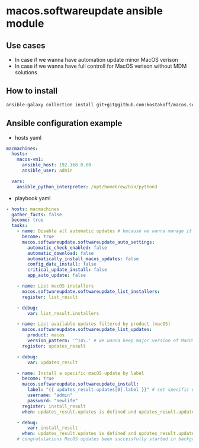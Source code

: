 # macos.softwareupdate ansible module

## Use cases
- In case if we wanna have automation update minor MacOS verison
- In case if we wanna have full controll for MacOS verison without MDM solutions

## How to install
```bash
ansible-galaxy collection install git+git@github.com:kostakoff/macos.softwareupdate.git,main --upgrade
```

## Ansible configuration example

- hosts yaml
```yaml
macmachines:
  hosts:
    macos-vm1:
      ansible_host: 192.168.0.60
      ansible_user: admin

  vars:
    ansible_python_interpreter: /opt/homebrew/bin/python3
```
- playbook yaml
```yaml
- hosts: macmachines
  gather_facts: false
  become: true
  tasks:
    - name: Disable all automatic updates # because we wanna manage it manually
      become: true
      macos.softwareupdate.softwareupdate_auto_settings:
        automatic_check_enabled: false
        automatic_download: false
        automatically_install_macos_updates: false
        config_data_install: false
        critical_update_install: false
        app_auto_update: false

    - name: List macOS installers
      macos.softwareupdate.softwareupdate_list_installers:
      register: list_result

    - debug:
        var: list_result.installers

    - name: List available updates filtered by product (macOS)
      macos.softwareupdate.softwareupdate_list_updates:
        product: macos
        version_pattern: '^14\.' # we wanna keep major version of MacOS 14 with latest updates
      register: updates_result

    - debug:
        var: updates_result

    - name: Install a specific macOS update by label
      become: true
      macos.softwareupdate.softwareupdate_install:
        label: "{{ updates_result.updates[0].label }}" # set specific updates
        username: "admin"
        password: "newlife"
      register: install_result
      when: updates_result.updates is defined and updates_result.updates | length > 0

    - debug:
        var: install_result
      when: updates_result.updates is defined and updates_result.updates | length > 0
    # congratulations MacOS updates been successfully started in background
```
